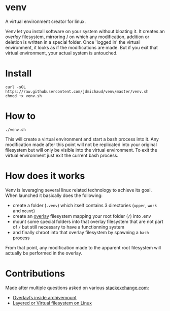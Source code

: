 # venv
A virtual environment creator for linux.

Venv let you install software on your system without bloating it. It creates an *overlay* filesystem, mirroring / on which any modification, addition or deletion is written in a special folder. Once 'logged in' the virtual environment, it looks as if the modifications are made. But if you exit that virtual environment, your actual system is untouched.

# Install
```
curl -sOL https://raw.githubusercontent.com/jdmichaud/venv/master/venv.sh
chmod +x venv.sh
```

# How to
```
./venv.sh
```
This will create a virtual environment and start a bash process into it. Any modification made after this point will not be replicated into your original filesystem but will only be visible into the virtual environment. To exit the virtual environment just exit the current bash process.

# How does it works
Venv is leveraging several linux related technology to achieve its goal. When launched it basically does the following:
* create a folder (`.venv`) which itself contains 3 directories (`upper`, `work` and `mount`)
* create an [overlay](https://en.wikipedia.org/wiki/OverlayFS) filesystem mapping your root folder (`/`) into .env
* mount some special folders into that overlay filesystem that are not part of `/` but still necessary to have a functionning system
* and finally chroot into that overlay filesystem by spawning a `bash` process

From that point, any modification made to the apparent root filesystem will actually be performed in the overlay.

# Contributions
Made after multiple questions asked on various [stackexchange.com](https://stackexchange.com/):
* [Overlayfs inside archivemount](https://unix.stackexchange.com/questions/486916/overlayfs-inside-archivemount)
* [Layered or Virtual filesystem on Linux](https://unix.stackexchange.com/questions/486810/layered-or-virtual-filesystem-on-linux/486827#486827)
